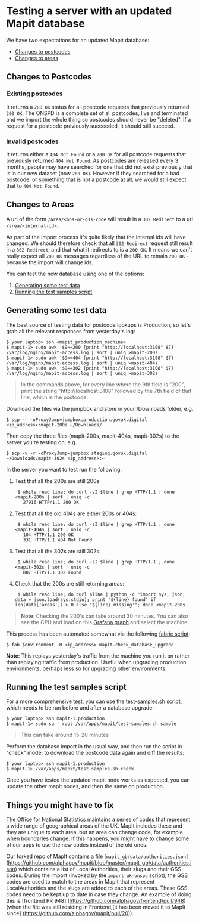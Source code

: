 # Testing a server with an updated Mapit database

We have two expectations for an updated Mapit database:

- [Changes to postcodes](#changes-to-postcodes)
- [Changes to areas](#changes-to-areas)

## Changes to Postcodes

### Existing postcodes

It returns a `200 OK` status for all postcode requests that
previously returned `200 OK`. The ONSPD is a complete set of all
postcodes, live and terminated and we import the whole thing so
postcodes should never be "deleted". If a request for a postcode
previously succeeded, it should still succeed.

### Invalid postcodes
It returns either a `404 Not Found` or a `200 OK` for all postcode
requests that previously returned `404 Not Found`. As postcodes are
released every 3 months, people may have searched for one that did
not exist previously that is in our new dataset (now `200 OK`).
However if they searched for a bad postcode, or something that is
not a postcode at all, we would still expect that to
`404 Not Found`.

## Changes to Areas

A url of the form `/area/<ons-or-gss-code` will result in a
`302 Redirect` to a url `/area/<internal-id>`.

As part of the import process it's quite likely that the internal ids
will have changed. We should therefore check that all `302 Redirect`
request still result in a `302 Redirect`, and that what it redirects to
is a `200 OK`. It means we can't really expect all `200 OK` messages
regardless of the URL to remain `200 OK` - because the import will
change ids.

You can test the new database using one of the options:
1. [Generating some test data](#generating-some-test-data)
2. [Running the test samples script](#running-the-test-samples-script)

## Generating some test data

The best source of testing data for postcode lookups is Production, so
let's grab all the relevant responses from yesterday's log:

    $ your laptop> ssh <mapit_production_machine>
    $ mapit-1> sudo awk '$9==200 {print "http://localhost:3108" $7}' /var/log/nginx/mapit-access.log | sort | uniq >mapit-200s
    $ mapit-1> sudo awk '$9==404 {print "http://localhost:3108" $7}' /var/log/nginx/mapit-access.log | sort | uniq >mapit-404s
    $ mapit-1> sudo awk '$9==302 {print "http://localhost:3108" $7}' /var/log/nginx/mapit-access.log | sort | uniq >mapit-302s

> In the commands above, for every line where the 9th field is "200", print the string "http://localhost:3108" followed by the 7th field of that line, which is the postcode.

Download the files via the jumpbox and store in your /Downloads folder, e.g.

    $ scp -r -oProxyJump=jumpbox.production.govuk.digital <ip_address>:mapit-200s ~/Downloads/

Then copy the three files (mapit-200s, mapit-404s, mapit-302s) to the server you're testing on, e.g.

    $ scp -v -r -oProxyJump=jumpbox.staging.govuk.digital ~/Downloads/mapit-302s <ip_address>:~

In the server you want to test run the following:

1. Test that all the 200s are still 200s:

        $ while read line; do curl -sI $line | grep HTTP/1.1 ; done <mapit-200s | sort | uniq -c
          27916 HTTP/1.1 200 OK
2. Test that all the old 404s are either 200s or 404s:

        $ while read line; do curl -sI $line | grep HTTP/1.1 ; done <mapit-404s | sort | uniq -c
          104 HTTP/1.1 200 OK
          331 HTTP/1.1 404 Not Found
3. Test that all the 302s are still 302s:

        $ while read line; do curl -sI $line | grep HTTP/1.1 ; done <mapit-302s | sort | uniq -c
          807 HTTP/1.1 302 Found
4. Check that the 200s are still returning areas:

        $ while read line; do curl $line | python -c "import sys, json; data = json.load(sys.stdin); print '${line} found' if len(data['areas']) > 0 else '${line} missing'"; done <mapit-200s

>**Note**: Checking the 200's can take around 30 minutes. You can also see the CPU and load on this [Grafana graph](https://grafana.blue.production.govuk.digital/dashboard/file/machine.json?refresh=1m&orgId=1) and select the machine.

This process has been automated somewhat via the following [fabric
script](https://github.com/alphagov/fabric-scripts/blob/master/mapit.py#L51):

    $ fab $environment -H <ip_address> mapit.check_database_upgrade

**Note**: This replays yesterday's traffic from the machine you
run it on rather than replaying traffic from production. Useful when
upgrading production environments, perhaps less so for upgrading other
environments.

## Running the test samples script

For a more comprehensive test, you can use the [test-samples.sh](https://github.com/alphagov/mapit/blob/master/test-samples.sh)
script, which needs to be run before and after a database upgrade:

    $ your laptop> ssh mapit-1.production
    $ mapit-1> sudo su - root /var/apps/mapit/test-samples.sh sample

> This can take around 15-20 minutes

Perform the database import in the usual way, and then run the script
in "check" mode, to download the postcode data again and diff the
results:

    $ your laptop> ssh mapit-1.production
    $ mapit-1> /var/apps/mapit/test-samples.sh check

Once you have tested the updated mapit node works as expected, you can update
the other mapit nodes, and then the same on production.

## Things you might have to fix

The Office for National Statistics maintains a series of codes that represent a
wide range of geographical areas of the UK. MapIt includes these and they are
unique to each area, but an area can change code, for example when boundaries
change. If this happens, you might have to change some of our apps to use the
new codes instead of the old ones.

Our forked repo of MapIt contains a file [``mapit_gb/data/authorities.json``]
(https://github.com/alphagov/mapit/blob/master/mapit_gb/data/authorities.json)
which contains a list of Local Authorities, their slugs and their GSS codes.
During the import (invoked by the `import-uk-onspd` script), the GSS codes are
used to match to the areas in MapIt that represent LocalAuthorities and the
slugs are added to each of the areas. These GSS codes need to be kept up to date
in case they change. An example of doing this is [frontend PR 948]
(https://github.com/alphagov/frontend/pull/948) (when the file was still
residing in Frontend,[it has been moved it to MapIt since]
(https://github.com/alphagov/mapit/pull/20)).
